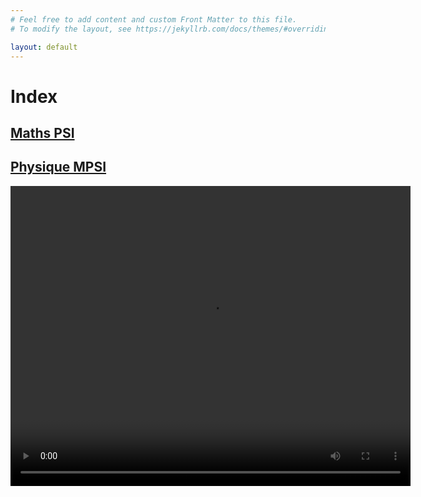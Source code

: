 ```yaml
---
# Feel free to add content and custom Front Matter to this file.
# To modify the layout, see https://jekyllrb.com/docs/themes/#overriding-theme-defaults

layout: default
---
```


# Index

## [Maths PSI](/MathsPSI/index.markdown)

## [Physique MPSI](/PhysiqueMPSI/index.markdown)

<video autoplay="true" loop="loop" src="https://raw.githubusercontent.com/vcncolin/lefrenchmathproject/main/assets/manim/GaussianFunction.mp4" width="640" height="480"></video>